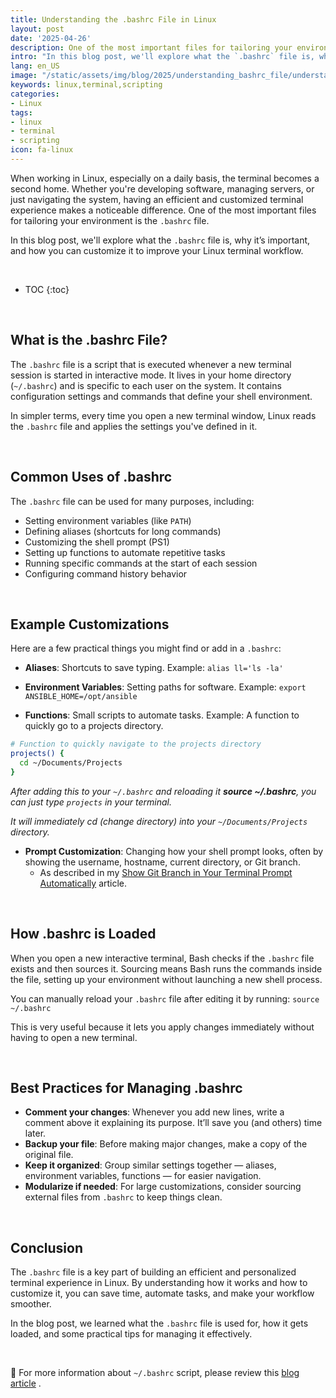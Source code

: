 ```yaml
---
title: Understanding the .bashrc File in Linux
layout: post
date: '2025-04-26'
description: One of the most important files for tailoring your environment is the `.bashrc` file.
intro: "In this blog post, we'll explore what the `.bashrc` file is, why it’s important, and how you can customize it to improve your Linux terminal workflow." 
lang: en_US
image: "/static/assets/img/blog/2025/understanding_bashrc_file/understanding_bashrc_file.jpg"
keywords: linux,terminal,scripting
categories:
- Linux
tags:
- linux
- terminal
- scripting
icon: fa-linux
---
```


When working in Linux, especially on a daily basis, the terminal becomes a second home. Whether you're developing software, managing servers, or just navigating the system, having an efficient and customized terminal experience makes a noticeable difference. One of the most important files for tailoring your environment is the `.bashrc` file.

In this blog post, we'll explore what the `.bashrc` file is, why it’s important, and how you can customize it to improve your Linux terminal workflow.

<br>

* TOC 
{:toc}

<br>

## What is the .bashrc File?

The `.bashrc` file is a script that is executed whenever a new terminal session is started in interactive mode. It lives in your home directory (`~/.bashrc`) and is specific to each user on the system. It contains configuration settings and commands that define your shell environment.

In simpler terms, every time you open a new terminal window, Linux reads the `.bashrc` file and applies the settings you've defined in it.

<br>

## Common Uses of .bashrc

The `.bashrc` file can be used for many purposes, including:
- Setting environment variables (like `PATH`)
- Defining aliases (shortcuts for long commands)
- Customizing the shell prompt (PS1)
- Setting up functions to automate repetitive tasks
- Running specific commands at the start of each session
- Configuring command history behavior

<br>

## Example Customizations

Here are a few practical things you might find or add in a `.bashrc`:

- **Aliases**: Shortcuts to save typing.
  Example: `alias ll='ls -la'`

- **Environment Variables**: Setting paths for software.
  Example: `export ANSIBLE_HOME=/opt/ansible`

- **Functions**: Small scripts to automate tasks.
  Example: A function to quickly go to a projects directory.

```bash
# Function to quickly navigate to the projects directory
projects() {
  cd ~/Documents/Projects
}
```

*After adding this to your `~/.bashrc` and reloading it **source ~/.bashrc**, you can just type `projects` in your terminal.*

*It will immediately cd (change directory) into your `~/Documents/Projects` directory.*

- **Prompt Customization**: Changing how your shell prompt looks, often by showing the username, hostname, current directory, or Git branch.
  - As described in my [Show Git Branch in Your Terminal Prompt Automatically](https://jamisonjohnson.me/blog/linux/show_git_in_terminal/) article.

<br>

## How .bashrc is Loaded

When you open a new interactive terminal, Bash checks if the `.bashrc` file exists and then sources it. Sourcing means Bash runs the commands inside the file, setting up your environment without launching a new shell process.

You can manually reload your `.bashrc` file after editing it by running:
`source ~/.bashrc`

This is very useful because it lets you apply changes immediately without having to open a new terminal.

<br>

## Best Practices for Managing .bashrc

- **Comment your changes**: Whenever you add new lines, write a comment above it explaining its purpose. It’ll save you (and others) time later.
- **Backup your file**: Before making major changes, make a copy of the original file.
- **Keep it organized**: Group similar settings together — aliases, environment variables, functions — for easier navigation.
- **Modularize if needed**: For large customizations, consider sourcing external files from `.bashrc` to keep things clean.

<br>

## Conclusion

The `.bashrc` file is a key part of building an efficient and personalized terminal experience in Linux. By understanding how it works and how to customize it, you can save time, automate tasks, and make your workflow smoother.

In the blog post, we learned what the `.bashrc` file is used for, how it gets loaded, and some practical tips for managing it effectively.

<br>

📝 For more information about `~/.bashrc` script, please review this [blog article](https://www.digitalocean.com/community/tutorials/bashrc-file-in-linux) .